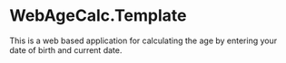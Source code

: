 # WebAgeCalc.Template
This is a web based application for calculating the age by entering your date of birth and current date.
